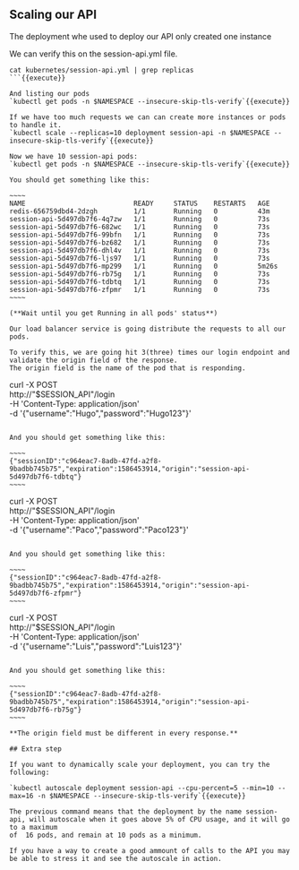 ## Scaling our API

The deployment whe used to deploy our API only created one instance

We can verify this on the session-api.yml file.

```
cat kubernetes/session-api.yml | grep replicas
```{{execute}}

And listing our pods
`kubectl get pods -n $NAMESPACE --insecure-skip-tls-verify`{{execute}}

If we have too much requests we can can create more instances or pods to handle it.
`kubectl scale --replicas=10 deployment session-api -n $NAMESPACE --insecure-skip-tls-verify`{{execute}}

Now we have 10 session-api pods:
`kubectl get pods -n $NAMESPACE --insecure-skip-tls-verify`{{execute}}

You should get something like this:

~~~~
NAME                           READY     STATUS    RESTARTS   AGE
redis-656759dbd4-2dzgh         1/1       Running   0          43m
session-api-5d497db7f6-4q7zw   1/1       Running   0          73s
session-api-5d497db7f6-682wc   1/1       Running   0          73s
session-api-5d497db7f6-99bfn   1/1       Running   0          73s
session-api-5d497db7f6-bz682   1/1       Running   0          73s
session-api-5d497db7f6-dhl4v   1/1       Running   0          73s
session-api-5d497db7f6-ljs97   1/1       Running   0          73s
session-api-5d497db7f6-mp299   1/1       Running   0          5m26s
session-api-5d497db7f6-rb75g   1/1       Running   0          73s
session-api-5d497db7f6-tdbtq   1/1       Running   0          73s
session-api-5d497db7f6-zfpmr   1/1       Running   0          73s
~~~~

(**Wait until you get Running in all pods' status**)

Our load balancer service is going distribute the requests to all our pods. 

To verify this, we are going hit 3(three) times our login endpoint and validate the origin field of the response. 
The origin field is the name of the pod that is responding.
```
curl -X POST \
  http://"$SESSION_API"/login \
  -H 'Content-Type: application/json' \
  -d '{"username":"Hugo","password":"Hugo123"}'
```{{execute}}

And you should get something like this:

~~~~
{"sessionID":"c964eac7-8adb-47fd-a2f8-9badbb745b75","expiration":1586453914,"origin":"session-api-5d497db7f6-tdbtq"}
~~~~

```
curl -X POST \
  http://"$SESSION_API"/login \
  -H 'Content-Type: application/json' \
  -d '{"username":"Paco","password":"Paco123"}'
```{{execute}}

And you should get something like this:

~~~~
{"sessionID":"c964eac7-8adb-47fd-a2f8-9badbb745b75","expiration":1586453914,"origin":"session-api-5d497db7f6-zfpmr"}
~~~~

```
curl -X POST \
  http://"$SESSION_API"/login \
  -H 'Content-Type: application/json' \
  -d '{"username":"Luis","password":"Luis123"}'
```{{execute}}

And you should get something like this:

~~~~
{"sessionID":"c964eac7-8adb-47fd-a2f8-9badbb745b75","expiration":1586453914,"origin":"session-api-5d497db7f6-rb75g"}
~~~~

**The origin field must be different in every response.**

## Extra step

If you want to dynamically scale your deployment, you can try the following:

`kubectl autoscale deployment session-api --cpu-percent=5 --min=10 --max=16 -n $NAMESPACE --insecure-skip-tls-verify`{{execute}}

The previous command means that the deployment by the name session-api, will autoscale when it goes above 5% of CPU usage, and it will go to a maximum
of  16 pods, and remain at 10 pods as a minimum.

If you have a way to create a good ammount of calls to the API you may be able to stress it and see the autoscale in action. 